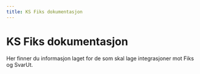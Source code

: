 ```yaml
---
title: KS Fiks dokumentasjon
---
```


# KS Fiks dokumentasjon

Her finner du informasjon laget for de som skal lage integrasjoner mot Fiks og SvarUt.
